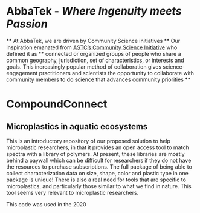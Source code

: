 # AbbaTek - *Where Ingenuity meets Passion*
** At AbbaTek, we are driven by Community Science initiatives ** 
Our inspiration emanated from [ASTC’s Community Science Initiative](https://www.astc.org/impact-initiatives/astcs-community-science-initiative/) who defined it as ** connected or organized groups of people who share a common geography, jurisdiction, set of characteristics, or interests and goals. This increasingly popular method of collaboration gives science-engagement practitioners and scientists the opportunity to collaborate with community members to do science that advances community priorities ** 

# CompoundConnect
## Microplastics in aquatic ecosystems
This is an introductory repository of our proposed solution to help microplastic researchers, in that it provides an open access tool to match spectra with a library of polymers. At present, these libraries are mostly behind a paywall which can be difficult for researchers if they do not have the resources to purchase subscriptions.
The full package of being able to collect characterization data on size, shape, color and plastic type in one package is unique! There is also a real need for tools that are specific to microplastics, and particularly those similar to what we find in nature. This tool seems very relevant to microplastic researchers.

This code was used in the 2020  
